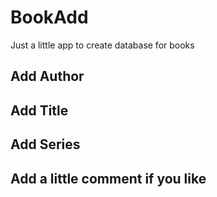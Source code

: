 # BookAdd
Just a little app to create database for books

## Add Author
## Add Title
## Add Series
## Add a little comment if you like
